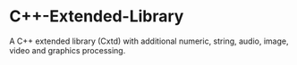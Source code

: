 # C++-Extended-Library
A C++ extended library (Cxtd) with additional numeric, string, audio, image, video and graphics processing.
